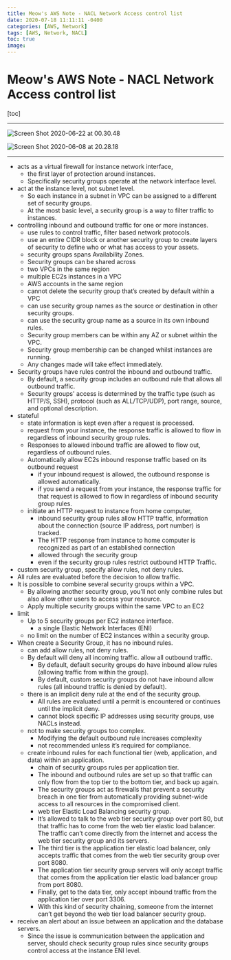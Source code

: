 ```yaml
---
title: Meow's AWS Note - NACL Network Access control list
date: 2020-07-18 11:11:11 -0400
categories: [AWS, Network]
tags: [AWS, Network, NACL]
toc: true
image:
---
```


# Meow's AWS Note - NACL Network Access control list

[toc]

---

![Screen Shot 2020-06-22 at 00.30.48](https://i.imgur.com/jqzyJld.png)

![Screen Shot 2020-06-08 at 20.28.18](https://i.imgur.com/t0kPyip.png)

---

- acts as a virtual firewall for instance network interface,
  - the first layer of protection around instances.
  - Specifically security groups operate at the network interface level.
- act at the instance level, not subnet level.
  - So each instance in a subnet in VPC can be assigned to a different set of security groups.
  - At the most basic level, a security group is a way to filter traffic to instances.
- controlling inbound and outbound traffic for one or more instances.
  - use rules to control traffic, filter based network protocols.
  - use an entire CIDR block or another security group to create layers of security to define who or what has access to your assets.
  - security groups spans Availability Zones.
  - Security groups can be shared across
  - two VPCs in the same region
  - multiple EC2s instances in a VPC
  - AWS accounts in the same region
  - cannot delete the security group that’s created by default within a VPC
  - can use security group names as the source or destination in other security groups.
  - can use the security group name as a source in its own inbound rules.
  - Security group members can be within any AZ or subnet within the VPC.
  - Security group membership can be changed whilst instances are running.
  - Any changes made will take effect immediately.
- Security groups have rules control the inbound and outbound traffic.
  - By default, a security group includes an outbound rule that allows all outbound traffic.
  - Security groups' access is determined by the traffic type (such as HTTP/S, SSH), protocol (such as ALL/TCP/UDP), port range, source, and optional description.
- stateful
  - state information is kept even after a request is processed.
  - request from your instance, the response traffic is allowed to flow in regardless of inbound security group rules.
  - Responses to allowed inbound traffic are allowed to flow out, regardless of outbound rules.
  - Automatically allow EC2s inbound response traffic based on its outbound request
    - if your inbound request is allowed, the outbound response is allowed automatically.
    - if you send a request from your instance, the response traffic for that request is allowed to flow in regardless of inbound security group rules.
  - initiate an HTTP request to instance from home computer,
    - inbound security group rules allow HTTP traffic, information about the connection (source IP address, port number) is tracked.
    - The HTTP response from instance to home computer is recognized as part of an established connection
    - allowed through the security group
    - even if the security group rules restrict outbound HTTP Traffic.
- custom security group, specify allow rules, not deny rules.
- All rules are evaluated before the decision to allow traffic.
- It is possible to combine several security groups within a VPC.
  - By allowing another security group, you'll not only combine rules but also allow other users to access your resource.
  - Apply multiple security groups within the same VPC to an EC2
- limit
  - Up to 5 security groups per EC2 instance interface.
    - a single Elastic Network Interfaces (ENI)
  - no limit on the number of EC2 instances within a security group.
- When create a Security Group, it has no inbound rules.
  - can add allow rules, not deny rules.
  - By default will deny all incoming traffic. allow all outbound traffic.
    - By default, default security groups do have inbound allow rules (allowing traffic from within the group).
    - By default, custom security groups do not have inbound allow rules (all inbound traffic is denied by default).
  - there is an implicit deny rule at the end of the security group.
    - All rules are evaluated until a permit is encountered or continues until the implicit deny.
    - cannot block specific IP addresses using security groups, use NACLs instead.
  - not to make security groups too complex.
    - Modifying the default outbound rule increases complexity
    - not recommended unless it’s required for compliance.
  - create inbound rules for each functional tier (web, application, and data) within an application.
    - chain of security groups rules per application tier.
    - The inbound and outbound rules are set up so that traffic can only flow from the top tier to the bottom tier, and back up again.
    - The security groups act as firewalls that prevent a security breach in one tier from automatically providing subnet-wide access to all resources in the compromised client.
    - web tier Elastic Load Balancing security group.
    - It’s allowed to talk to the web tier security group over port 80, but that traffic has to come from the web tier elastic load balancer. The traffic can’t come directly from the internet and access the web tier security group and its servers.
    - The third tier is the application tier elastic load balancer, only accepts traffic that comes from the web tier security group over port 8080.
    - The application tier security group servers will only accept traffic that comes from the application tier elastic load balancer group from port 8080.
    - Finally, get to the data tier, only accept inbound traffic from the application tier over port 3306.
    - With this kind of security chaining, someone from the internet can’t get beyond the web tier load balancer security group.
- receive an alert about an issue between an application and the database servers.
  - Since the issue is communication between the application and server, should check security group rules since security groups control access at the instance ENI level.
